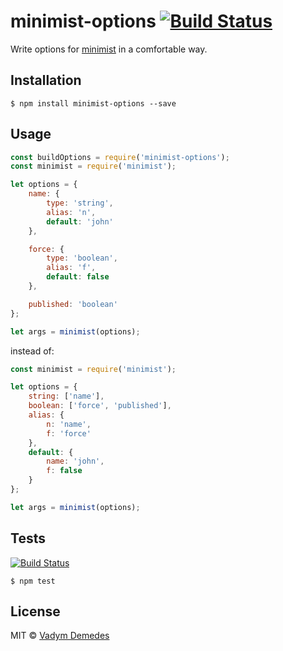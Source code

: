 # minimist-options [![Build Status](https://travis-ci.org/vdemedes/minimist-options.svg?branch=master)](https://travis-ci.org/vdemedes/minimist-options)

Write options for [minimist](https://npmjs.org/package/minimist) in a comfortable way.

## Installation

```
$ npm install minimist-options --save
```


## Usage

```js
const buildOptions = require('minimist-options');
const minimist = require('minimist');

let options = {
	name: {
		type: 'string',
		alias: 'n',
		default: 'john'
	},

	force: {
		type: 'boolean',
		alias: 'f',
		default: false
	},

	published: 'boolean'
};

let args = minimist(options);
```

instead of:

```js
const minimist = require('minimist');

let options = {
	string: ['name'],
	boolean: ['force', 'published'],
	alias: {
		n: 'name',
		f: 'force'
	},
	default: {
		name: 'john',
		f: false
	}
};

let args = minimist(options);
```

## Tests

[![Build Status](https://travis-ci.org/vdemedes/minimist-options.svg?branch=master)](https://travis-ci.org/vdemedes/minimist-options)

```
$ npm test
```

## License

MIT © [Vadym Demedes](http://vadimdemedes.com)
